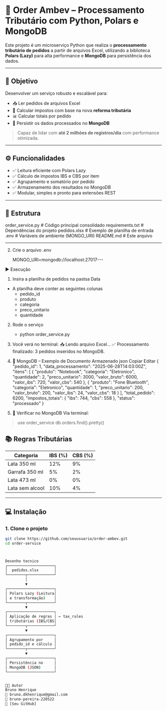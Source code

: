 # 🧾 Order Ambev – Processamento Tributário com Python, Polars e MongoDB

Este projeto é um microserviço Python que realiza o **processamento tributário de pedidos** a partir de arquivos Excel, utilizando a biblioteca **Polars (Lazy)** para alta performance e **MongoDB** para persistência dos dados.

---

## 🎯 Objetivo

Desenvolver um serviço robusto e escalável para:
- 📥 Ler pedidos de arquivos Excel
- 🧮 Calcular impostos com base na nova **reforma tributária**
- 📊 Calcular totais por pedido
- 💾 Persistir os dados processados no **MongoDB**

> Capaz de lidar com **até 2 milhões de registros/dia** com performance otimizada.

---

## ⚙️ Funcionalidades

- ✅ Leitura eficiente com Polars Lazy
- ✅ Cálculo de impostos IBS e CBS por item
- ✅ Agrupamento e somatório por pedido
- ✅ Armazenamento dos resultados no MongoDB
- ✅ Modular, simples e pronto para extensões REST

---

## 📁 Estrutura

order_service.py # Código principal consolidado
requirements.txt # Dependências do projeto
pedidos.xlsx # Exemplo de planilha de entrada
.env # Variáveis de ambiente (MONGO_URI)
README.md # Este arquivo

----
2. Crie o arquivo .env

    MONGO_URI=mongodb://localhost:27017---

▶️ Execução

1. Insira a planilha de pedidos na pastsa Data
 - A planilha deve conter as seguintes colunas
   - pedido_id
   - produto
   - categoria
   - preco_unitario
   - quantidade

2. Rode o serviço
   - python order_service.py

3. Você verá no terminal:
📥 Lendo arquivo Excel...
✅ Processamento finalizado: 3 pedidos inseridos no MongoDB.

4. 💾 MongoDB – Exemplo de Documento Armazenado
json
Copiar
Editar
{
  "pedido_id": 1,
  "data_processamento": "2025-06-28T14:03:00Z",
  "itens": [
    {
      "produto": "Notebook",
      "categoria": "Eletronico",
      "quantidade": 2,
      "preco_unitario": 3000,
      "valor_bruto": 6000,
      "valor_ibs": 720,
      "valor_cbs": 540
    },
    {
      "produto": "Fone Bluetooth",
      "categoria": "Eletronico",
      "quantidade": 1,
      "preco_unitario": 200,
      "valor_bruto": 200,
      "valor_ibs": 24,
      "valor_cbs": 18
    }
  ],
  "total_pedido": 6200,
  "impostos_totais": {
    "ibs": 744,
    "cbs": 558
  },
  "status": "processado"
}


5. 🧪 Verificar no MongoDB
Via terminal:

> use order_service
> db.orders.find().pretty()


## 📚 Regras Tributárias

| Categoria          | IBS (%) | CBS (%) |
|--------------------|---------|---------|
| Lata 350 ml        | 12%     | 9%      |
| Garrafa 350 ml     | 5%      | 2%      |
| Lata 473 ml        | 0%      | 0%      |
| Lata sem alcool    | 10%     | 4%      |

---

## 💻 Instalação

### 1. Clone o projeto

```bash
git clone https://github.com/seuusuario/order-ambev.git
cd order-service



Desenho tecnico
┌─────────────────────┐
│  pedidos.xlsx       │
└────────┬────────────┘
         │
         ▼
┌─────────────────────┐
│ Polars Lazy (Leitura│
│ e transformação)    │
└────────┬────────────┘
         ▼
┌─────────────────────┐
│ Aplicação de regras │ ← tax_rules
│ tributárias (IBS/CBS│
└────────┬────────────┘
         ▼
┌─────────────────────┐
│ Agrupamento por     │
│ pedido_id e cálculo │
└────────┬────────────┘
         ▼
┌─────────────────────┐
│ Persistência no     │
│ MongoDB (JSON)      │
└─────────────────────┘


🧑‍💻 Autor
Bruno Henrique
📧 bruno.dkhenrique@gmail.com
🔗 bruno-pereira-220522
🔗 [Seu GitHub]